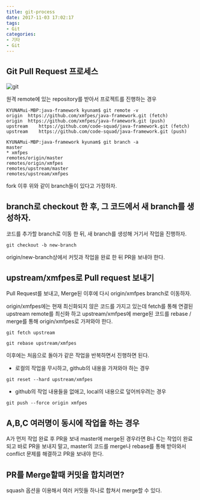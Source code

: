 ```yaml
---
title: git-process
date: 2017-11-03 17:02:17
tags:
- Git
categories:
- 기타
- Git
---
```

## Git Pull Request 프로세스

![git](/images/git/git.png)

원격 remote에 있는 repository를 받아서 프로젝트를 진행하는 경우

```
KYUNAMui-MBP:java-framework kyunam$ git remote -v
origin	https://github.com/xmfpes/java-framework.git (fetch)
origin	https://github.com/xmfpes/java-framework.git (push)
upstream	https://github.com/code-squad/java-framework.git (fetch)
upstream	https://github.com/code-squad/java-framework.git (push)

KYUNAMui-MBP:java-framework kyunam$ git branch -a
master
* xmfpes
remotes/origin/master
remotes/origin/xmfpes
remotes/upstream/master
remotes/upstream/xmfpes
```
fork 이후 위와 같이 branch들이 있다고 가정하자.


## branch로 checkout 한 후, 그 코드에서 새 branch를 생성하자.

코드를 추가할 branch로 이동 한 뒤, 새 branch를 생성해 거기서 작업을 진행하자.

```
git checkout -b new-branch
```

origin/new-branch상에서 커밋과 작업을 완료 한 뒤 PR을 보내야 한다.

## upstream/xmfpes로 Pull request 보내기

Pull Request를 보내고, Merge된 이후에 다시 origin/xmfpes branch로 이동하자.

origin/xmfpes에는 현재 최신화되지 않은 코드를 가지고 있는데 fetch를 통해 연결된 upstream remote를 최신화 하고 upstream/xmfpes에 merge된 코드를 rebase / merge를 통해 origin/xmfpes로 가져와야 한다. 

```
git fetch upstream

git rebase upstream/xmfpes
```

이후에는 처음으로 돌아가 같은 작업을 반복하면서 진행하면 된다.


- 로컬의 작업을 무시하고, github의 내용을 가져와야 하는 경우
```
git reset --hard upstream/xmfpes
```

- github의 작업 내용들을 없애고, local의 내용으로 덮어씌우려는 경우
```
git push --force origin xmfpes
```

## A,B,C 여러명이 동시에 작업을 하는 경우

A가 먼저 작업 완료 후 PR을 보내 master에 merge된 경우라면
B나 C는 작업이 완료되고 바로 PR을 보내지 말고, master의 코드를 merge나 rebase를 통해 받아와서 conflict 문제를 해결하고 PR을 보내야 한다.

## PR를 Merge할때 커밋을 합치려면?

squash 옵션을 이용해서 여러 커밋들 하나로 합쳐서 merge할 수 있다.